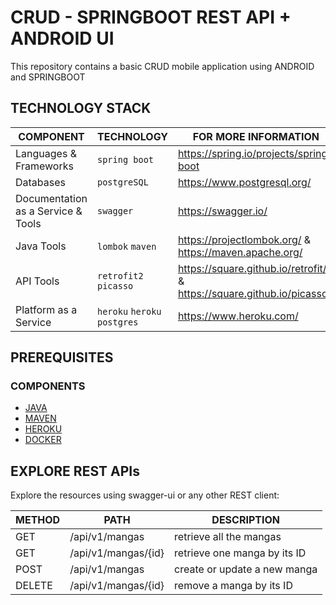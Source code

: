 # CRUD - SPRINGBOOT REST API + ANDROID UI

This repository contains a basic CRUD mobile application using ANDROID and SPRINGBOOT

## TECHNOLOGY STACK
COMPONENT                           | TECHNOLOGY              	| FOR MORE INFORMATION
---                                 | ---                     	|---
Languages & Frameworks              |`spring boot`		| https://spring.io/projects/spring-boot
Databases                           |`postgreSQL`		| https://www.postgresql.org/
Documentation as a Service & Tools  |`swagger`			| https://swagger.io/
Java Tools                          |`lombok` `maven`		| https://projectlombok.org/ & https://maven.apache.org/
API Tools		            |`retrofit2` `picasso` 	| https://square.github.io/retrofit/ & https://square.github.io/picasso/
Platform as a Service               |`heroku` `heroku postgres` | https://www.heroku.com/

## PREREQUISITES
### COMPONENTS
- [JAVA](https://mario-dacosta.gitbook.io/nakebenihime/tutorials/java-technology-framework-and-tools/openjdk/how-to-install-openjdk-on-windows)
- [MAVEN](https://mario-dacosta.gitbook.io/nakebenihime/tutorials/java-technology-framework-and-tools/apache-maven/how-to-install-apache-maven-3.8.x-on-windows)
- [HEROKU](https://devcenter.heroku.com/articles/heroku-cli#download-and-install)
- [DOCKER](https://docs.docker.com/get-docker/)

## EXPLORE REST APIs
Explore the resources using swagger-ui or any other REST client:

METHOD | PATH                    | DESCRIPTION                    |
-------|-------------------------|--------------------------------|
GET    | /api/v1/mangas          | retrieve all the mangas        |
GET    | /api/v1/mangas/{id}     | retrieve one manga by its ID   |
POST   | /api/v1/mangas          | create or update a new manga   |
DELETE | /api/v1/mangas/{id}     | remove a manga by its ID       |



